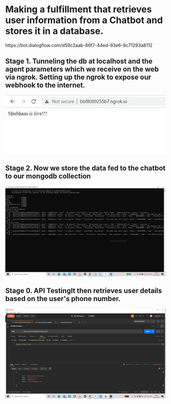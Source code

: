 <h1>Making a fulfillment that retrieves user information from a Chatbot and stores it in a database.</h1>
https://bot.dialogflow.com/d59c2aab-86f7-44ed-93e6-9c71293a8112
<h2>Stage 1. Tunneling the db at localhost and the agent parameters which we receive on the web via ngrok. Setting up the ngrok to expose our webhook to the internet.</h2>
<img src="ngrok.PNG">
 <h2>Stage 2. Now we store the data fed to the chatbot to our mongodb collection </h2>
<img src="mongodb.PNG">
<h2>Stage 0. API TestingIt then retrieves user details based on the user's phone number.</h2>
<img src="chatbot.PNG">
